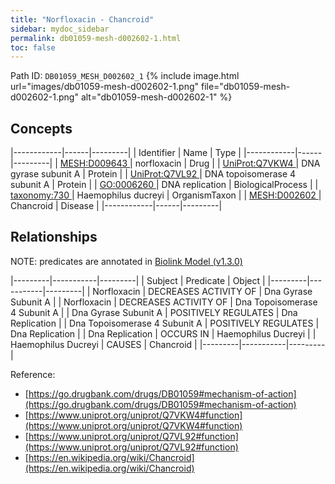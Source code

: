 ```yaml
---
title: "Norfloxacin - Chancroid"
sidebar: mydoc_sidebar
permalink: db01059-mesh-d002602-1.html
toc: false 
---
```



Path ID: `DB01059_MESH_D002602_1`
{% include image.html url="images/db01059-mesh-d002602-1.png" file="db01059-mesh-d002602-1.png" alt="db01059-mesh-d002602-1" %}

## Concepts

|------------|------|---------|
| Identifier | Name | Type    |
|------------|------|---------|
| <a href="https://identifiers.org/MESH:D009643">MESH:D009643 </a> | norfloxacin | Drug |
| <a href="https://identifiers.org/UniProt:Q7VKW4">UniProt:Q7VKW4 </a> | DNA gyrase subunit A | Protein |
| <a href="https://identifiers.org/UniProt:Q7VL92">UniProt:Q7VL92 </a> | DNA topoisomerase 4 subunit A | Protein |
| <a href="https://identifiers.org/GO:0006260">GO:0006260 </a> | DNA replication | BiologicalProcess |
| <a href="https://identifiers.org/taxonomy:730">taxonomy:730 </a> | Haemophilus ducreyi | OrganismTaxon |
| <a href="https://identifiers.org/MESH:D002602">MESH:D002602 </a> | Chancroid | Disease |
|------------|------|---------|

## Relationships


NOTE: predicates are annotated in <a href="https://github.com/biolink/biolink-model/releases/tag/v1.3.0">Biolink Model (v1.3.0)</a>

|---------|-----------|---------|
| Subject | Predicate | Object  |
|---------|-----------|---------|
| Norfloxacin | DECREASES ACTIVITY OF | Dna Gyrase Subunit A |
| Norfloxacin | DECREASES ACTIVITY OF | Dna Topoisomerase 4 Subunit A |
| Dna Gyrase Subunit A | POSITIVELY REGULATES | Dna Replication |
| Dna Topoisomerase 4 Subunit A | POSITIVELY REGULATES | Dna Replication |
| Dna Replication | OCCURS IN | Haemophilus Ducreyi |
| Haemophilus Ducreyi | CAUSES | Chancroid |
|---------|-----------|---------|

Reference: 
  - [https://go.drugbank.com/drugs/DB01059#mechanism-of-action](https://go.drugbank.com/drugs/DB01059#mechanism-of-action)
  - [https://www.uniprot.org/uniprot/Q7VKW4#function](https://www.uniprot.org/uniprot/Q7VKW4#function)
  - [https://www.uniprot.org/uniprot/Q7VL92#function](https://www.uniprot.org/uniprot/Q7VL92#function)
  - [https://en.wikipedia.org/wiki/Chancroid](https://en.wikipedia.org/wiki/Chancroid)
